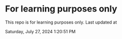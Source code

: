 # For learning purposes only
This repo is for learning purposes only.
Last updated at

Saturday, July 27, 2024 1:20:51 PM

